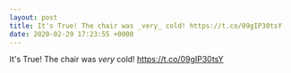 ```yaml
---
layout: post
title: It's True! The chair was _very_ cold! https://t.co/09gIP30tsY
date: 2020-02-29 17:23:55 +0000
---
```


It's True! The chair was _very_ cold! https://t.co/09gIP30tsY

